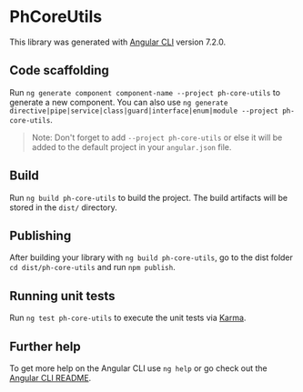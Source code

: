 # PhCoreUtils

This library was generated with [Angular CLI](https://github.com/angular/angular-cli) version 7.2.0.

## Code scaffolding

Run `ng generate component component-name --project ph-core-utils` to generate a new component. You can also use `ng generate directive|pipe|service|class|guard|interface|enum|module --project ph-core-utils`.
> Note: Don't forget to add `--project ph-core-utils` or else it will be added to the default project in your `angular.json` file. 

## Build

Run `ng build ph-core-utils` to build the project. The build artifacts will be stored in the `dist/` directory.

## Publishing

After building your library with `ng build ph-core-utils`, go to the dist folder `cd dist/ph-core-utils` and run `npm publish`.

## Running unit tests

Run `ng test ph-core-utils` to execute the unit tests via [Karma](https://karma-runner.github.io).

## Further help

To get more help on the Angular CLI use `ng help` or go check out the [Angular CLI README](https://github.com/angular/angular-cli/blob/master/README.md).
